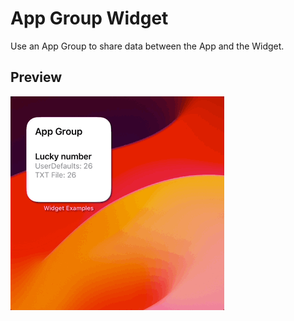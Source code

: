# App Group Widget

Use an App Group to share data between the App and the Widget.

## Preview

![App Group Widget](../../Resources/Recordings/AppGroupWidget.gif)
